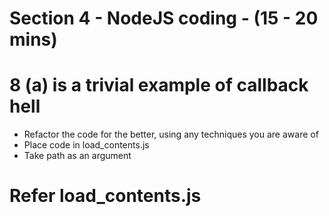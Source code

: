 # Section 4 - NodeJS coding - (15 - 20 mins) #

# 8 (a) is a trivial example of callback hell

* Refactor the code for the better, using any techniques you are aware of
* Place code in load_contents.js
* Take path as an argument

# Refer load_contents.js